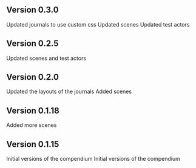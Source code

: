 ## Version 0.3.0

Updated journals to use custom css
Updated scenes
Updated test actors

## Version 0.2.5

Updated scenes and test actors


## Version 0.2.0

Updated the layouts of the journals
Added scenes

## Version 0.1.18

Added more scenes

## Version 0.1.15

Initial versions of the compendium
Initial versions of the compendium